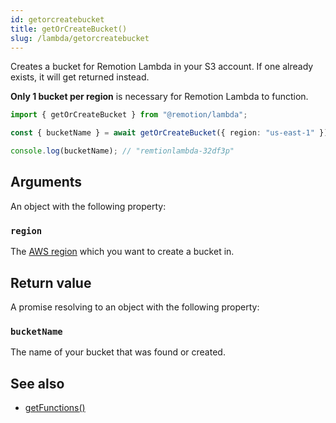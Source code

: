 ```yaml
---
id: getorcreatebucket
title: getOrCreateBucket()
slug: /lambda/getorcreatebucket
---
```


Creates a bucket for Remotion Lambda in your S3 account. If one already exists, it will get returned instead.

**Only 1 bucket per region** is necessary for Remotion Lambda to function.

```ts twoslash
import { getOrCreateBucket } from "@remotion/lambda";

const { bucketName } = await getOrCreateBucket({ region: "us-east-1" });

console.log(bucketName); // "remtionlambda-32df3p"
```

## Arguments

An object with the following property:

### `region`

The [AWS region](/docs/lambda/region-selection) which you want to create a bucket in.

## Return value

A promise resolving to an object with the following property:

### `bucketName`

The name of your bucket that was found or created.

## See also

- [getFunctions()](/docs/lambda/getfunctions)
